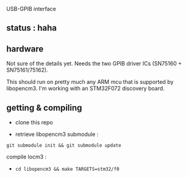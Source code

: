 USB-GPIB interface

## status : haha

## hardware
Not sure of the details yet. Needs the two GPIB driver ICs (SN75160 + SN75161/75162).

This should run on pretty much any ARM mcu that is supported by libopencm3. I'm working with an STM32F072 discovery board.

## getting & compiling
* clone this repo

* retrieve libopencm3 submodule :

`git submodule init && git submodule update`

compile locm3 :

* `cd libopencm3 && make TARGETS=stm32/f0`

